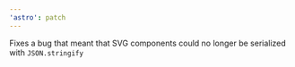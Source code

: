 ```yaml
---
'astro': patch
---
```


Fixes a bug that meant that SVG components could no longer be serialized with `JSON.stringify`

